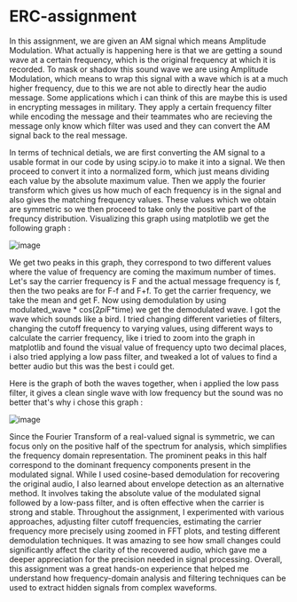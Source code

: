 # ERC-assignment
In this assignment, we are given an AM signal which means Amplitude Modulation. What actually is happening here is that we are getting a sound wave at a certain frequency, which is the original frequency at which it is recorded. To mask or shadow this sound wave we are using Amplitude Modulation, which means to wrap this signal with a wave which is at a much higher frequency, due to this we are not able to directly hear the audio message. Some applications which i can think of this are maybe this is used in encrypting messages in military. They apply a certain frequency filter while encoding the message and their teammates who are recieving the message only know which filter was used and they can convert the AM signal back to the real message. 

In terms of technical detials, we are first converting the AM signal to a usable format in our code by using scipy.io to make it into a signal. We then proceed to convert it into a normalized form, which just means dividing each value by the absolute maximum value. Then we apply the fourier transform which gives us how much of each frequency is in the signal and also gives the matching frequency values. These values which we obtain are symmetric so we then proceed to take only the positive part of the frequncy distribution. Visualizing this graph using matplotlib we get the following graph : 

![image](https://github.com/user-attachments/assets/43dd2101-d093-4f62-897b-dc8668fac7ee)

We get two peaks in this graph, they correspond to two different values where the value of frequency are coming the maximum number of times. Let's say the carrier frequency is F and the actual message frequency is f, then the two peaks are for F-f and F+f. To get the carrier frequency, we take the mean and get F. Now using demodulation by using modulated_wave * cos(2*pi*F*time) we get the demodulated wave. I got the wave which sounds like a bird. 
I tried changing different varieties of filters, changing the cutoff frequency to varying values, using different ways to calculate the carrier frequency, like i tried to zoom into the graph in matplotlib and found the visual value of frequency upto two decimal places, i also tried applying a low pass filter, and tweaked a lot of values to find a better audio but this was the best i could get. 

Here is the graph of both the waves together, when i applied the low pass filter, it gives a clean single wave with low frequency but the sound was no better that's why i chose this graph : 

![image](https://github.com/user-attachments/assets/41dcf807-e858-4aea-936b-3a86ef549968)

Since the Fourier Transform of a real-valued signal is symmetric, we can focus only on the positive half of the spectrum for analysis, which simplifies the frequency domain representation. The prominent peaks in this half correspond to the dominant frequency components present in the modulated signal. While I used cosine-based demodulation for recovering the original audio, I also learned about envelope detection as an alternative method. It involves taking the absolute value of the modulated signal followed by a low-pass filter, and is often effective when the carrier is strong and stable. Throughout the assignment, I experimented with various approaches, adjusting filter cutoff frequencies, estimating the carrier frequency more precisely using zoomed in FFT plots, and testing different demodulation techniques. It was amazing to see how small changes could significantly affect the clarity of the recovered audio, which gave me a deeper appreciation for the precision needed in signal processing. Overall, this assignment was a great hands-on experience that helped me understand how frequency-domain analysis and filtering techniques can be used to extract hidden signals from complex waveforms.


